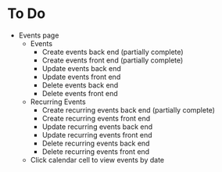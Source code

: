 # To Do

- Events page
  - Events
    - Create events back end (partially complete)
    - Create events front end (partially complete)
    - Update events back end
    - Update events front end
    - Delete events back end
    - Delete events front end
  - Recurring Events
    - Create recurring events back end (partially complete)
    - Create recurring events front end
    - Update recurring events back end
    - Update recurring events front end
    - Delete recurring events back end
    - Delete recurring events front end
  - Click calendar cell to view events by date
